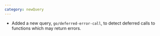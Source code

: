 ```yaml
---
category: newQuery
---
```

* Added a new query, `go/deferred-error-call`, to detect deferred calls to functions which may return errors.
